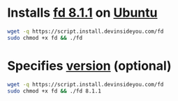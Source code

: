 # Installs [fd 8.1.1](https://github.com/sharkdp/fd) on [Ubuntu](https://www.ubuntu.com/)

```bash
wget -q https://script.install.devinsideyou.com/fd
sudo chmod +x fd && ./fd
```

# Specifies [version](https://github.com/sharkdp/fd/releases) (optional)

```bash
wget -q https://script.install.devinsideyou.com/fd
sudo chmod +x fd && ./fd 8.1.1
```
